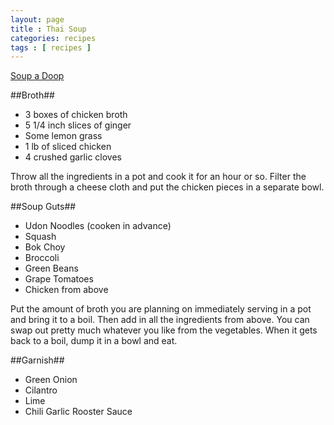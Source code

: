 ```yaml
---
layout: page
title : Thai Soup
categories: recipes
tags : [ recipes ]
---
```

[Soup a Doop](http://farm5.static.flickr.com/4063/4397168370_1ddc3bd362_m.jpg)

##Broth##
* 3 boxes of chicken broth
* 5 1/4 inch slices of ginger
* Some lemon grass
* 1 lb of sliced chicken
* 4 crushed garlic cloves

Throw all the ingredients in a pot and cook it for an hour or so.  Filter the broth through a cheese cloth and put the chicken pieces in a separate bowl.

##Soup Guts##
* Udon Noodles (cooken in advance)
* Squash
* Bok Choy
* Broccoli
* Green Beans
* Grape Tomatoes
* Chicken from above

Put the amount of broth you are planning on immediately serving in a pot and bring it to a boil.  Then add in all the ingredients from above.  You can swap out pretty much whatever you like from the vegetables.  When it gets back to a boil, dump it in a bowl and eat.

##Garnish##
* Green Onion
* Cilantro
* Lime
* Chili Garlic Rooster Sauce


